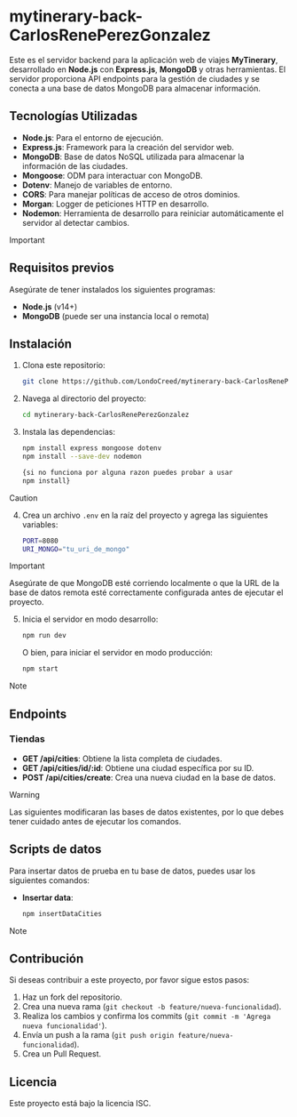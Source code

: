 # mytinerary-back-CarlosRenePerezGonzalez

Este es el servidor backend para la aplicación web de viajes **MyTinerary**, desarrollado en **Node.js** con **Express.js**, **MongoDB** y otras herramientas. El servidor proporciona API endpoints para la gestión de ciudades y se conecta a una base de datos MongoDB para almacenar información.

## Tecnologías Utilizadas

- **Node.js**: Para el entorno de ejecución.
- **Express.js**: Framework para la creación del servidor web.
- **MongoDB**: Base de datos NoSQL utilizada para almacenar la información de las ciudades.
- **Mongoose**: ODM para interactuar con MongoDB.
- **Dotenv**: Manejo de variables de entorno.
- **CORS**: Para manejar políticas de acceso de otros dominios.
- **Morgan**: Logger de peticiones HTTP en desarrollo.
- **Nodemon**: Herramienta de desarrollo para reiniciar automáticamente el servidor al detectar cambios.


>[!IMPORTANT]
>
>## Requisitos previos
>
>Asegúrate de tener instalados los siguientes programas:
>
>- **Node.js** (v14+)
>- **MongoDB** (puede ser una instancia local o remota)
  
## Instalación

1. Clona este repositorio:

   ```bash
   git clone https://github.com/LondoCreed/mytinerary-back-CarlosRenePerezGonzalez.git
   ```

2. Navega al directorio del proyecto:

   ```bash
   cd mytinerary-back-CarlosRenePerezGonzalez
   ```

3. Instala las dependencias:

   ```bash
   npm install express mongoose dotenv
   npm install --save-dev nodemon

   {si no funciona por alguna razon puedes probar a usar 
   npm install}
   ```
>[!CAUTION]
>4. Crea un archivo `.env` en la raíz del proyecto y agrega las siguientes variables:
>
>    ```bash
>    PORT=8080
>    URI_MONGO="tu_uri_de_mongo"
>    ```

>[!IMPORTANT]
> Asegúrate de que MongoDB esté corriendo localmente o que la URL de la base de datos remota esté correctamente configurada antes de ejecutar el proyecto.
>

5. Inicia el servidor en modo desarrollo:

   ```bash
   npm run dev
   ```

   O bien, para iniciar el servidor en modo producción:

   ```bash
   npm start
   ```
>[!NOTE]
>## Endpoints
>
>### Tiendas
>
>- **GET /api/cities**: Obtiene la lista completa de ciudades.
>- **GET /api/cities/id/:id**: Obtiene una ciudad específica por su ID.
>- **POST /api/cities/create**: Crea una nueva ciudad en la base de datos.

>[!WARNING]
>Las siguientes modificaran las bases de datos existentes, por lo que debes tener cuidado antes de ejecutar los comandos.
>## Scripts de datos
>
>Para insertar datos de prueba en tu base de datos, puedes usar los siguientes comandos:
>
>- **Insertar data**:
>     ```bash
>     npm insertDataCities
>     ```

>[!NOTE]
>## Contribución
>
>Si deseas contribuir a este proyecto, por favor sigue estos pasos:
>
>1. Haz un fork del repositorio.
>2. Crea una nueva rama (`git checkout -b feature/nueva-funcionalidad`).
>3. Realiza los cambios y confirma los commits (`git commit -m 'Agrega nueva funcionalidad'`).
>4. Envía un push a la rama (`git push origin feature/nueva-funcionalidad`).
>5. Crea un Pull Request.

## Licencia

Este proyecto está bajo la licencia ISC.